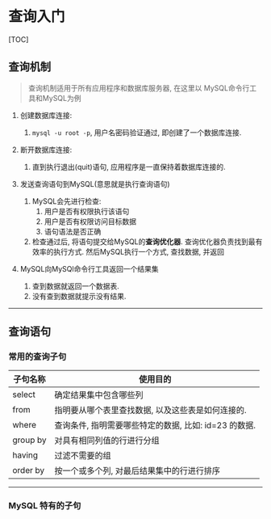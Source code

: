 # 查询入门
[TOC]

## 查询机制

> 查询机制适用于所有应用程序和数据库服务器, 在这里以 MySQL命令行工具和MySQL为例


1. 创建数据库连接:  
	1. `mysql -u root -p`, 用户名密码验证通过, 即创建了一个数据库连接.
	 
2. 断开数据库连接:
	1. 直到执行退出(quit)语句, 应用程序是一直保持着数据库连接的.
3. 发送查询语句到MySQL(意思就是执行查询语句)
	1. MySQL会先进行检查: 
		1. 用户是否有权限执行该语句
		2. 用户是否有权限访问目标数据
		3. 语句语法是否正确 
	2. 检查通过后, 将语句提交给MySQL的**查询优化器**. 查询优化器负责找到最有效率的执行方式. 然后MySQL执行一个方式, 查找数据, 并返回
		 
4. MySQL向MySQl命令行工具返回一个结果集
	1. 查到数据就返回一个数据表.
	2. 没有查到数据就提示没有结果. 
	 

-----


## 查询语句

### 常用的查询子句

子句名称 | 使用目的
------- | --------
select | 确定结果集中包含哪些列
from	 | 指明要从哪个表里查找数据, 以及这些表是如何连接的.
where | 查询条件, 指明需要哪些特定的数据, 比如: id=23 的数据.
group by | 对具有相同列值的行进行分组
having | 过滤不需要的组
order by | 按一个或多个列, 对最后结果集中的行进行排序

----

### MySQL 特有的子句



